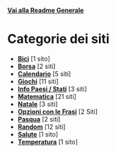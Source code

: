 **[Vai alla Readme Generale](../Readme.md)**

# Categorie dei siti

- **[Bici](https://github.com/NicoMaker/Giri-in-bici)** [1 sito]
- **[Borsa](Borsa/Readme.md)** [2 siti]
- **[Calendario](Calendario/Readme.md)** [5 siti]
- **[Giochi](Giochi/Readme.md)** [11 siti]
- **[Info Paesi / Stati](Info_Paesi_Stati/Readme.md)** [3 siti]
- **[Matematica](Math/Readme.md)** [21 siti]
- **[Natale](Natale/Readme.md)** [3 siti]
- **[Opzioni con le Frasi](Opzioni_Con_Le_Frasi/Readme.md)** [2 Siti]
- **[Pasqua](Pasqua/Readme.md)** [2 siti]
- **[Random](Random/Readme.md)** [12 siti]
- **[Salute](Salute/Readme.md)** [1 sito]
- **[Temperatura](Temperatura/Readme.md)** [1 sito]
